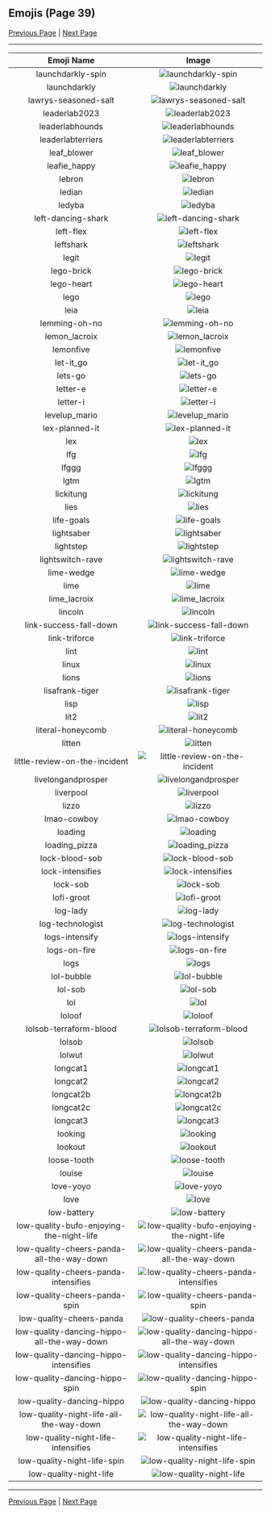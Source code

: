 
## Emojis (Page 39)

[Previous Page](/docs/hny/page-k-0038.md)
  | [Next Page](/docs/hny/page-l-0040.md)

<hr />

|Emoji Name|Image|
| :-: | :-: |
|launchdarkly-spin| ![launchdarkly-spin](/emojis/hny/launchdarkly-spin.gif)|
|launchdarkly| ![launchdarkly](/emojis/hny/launchdarkly.png)|
|lawrys-seasoned-salt| ![lawrys-seasoned-salt](/emojis/hny/lawrys-seasoned-salt.png)|
|leaderlab2023| ![leaderlab2023](/emojis/hny/leaderlab2023.jpg)|
|leaderlabhounds| ![leaderlabhounds](/emojis/hny/leaderlabhounds.jpg)|
|leaderlabterriers| ![leaderlabterriers](/emojis/hny/leaderlabterriers.jpg)|
|leaf_blower| ![leaf_blower](/emojis/hny/leaf_blower.png)|
|leafie_happy| ![leafie_happy](/emojis/hny/leafie_happy.png)|
|lebron| ![lebron](/emojis/hny/lebron.png)|
|ledian| ![ledian](/emojis/hny/ledian.png)|
|ledyba| ![ledyba](/emojis/hny/ledyba.png)|
|left-dancing-shark| ![left-dancing-shark](/emojis/hny/left-dancing-shark.gif)|
|left-flex| ![left-flex](/emojis/hny/left-flex.gif)|
|leftshark| ![leftshark](/emojis/hny/leftshark.gif)|
|legit| ![legit](/emojis/hny/legit.jpg)|
|lego-brick| ![lego-brick](/emojis/hny/lego-brick.png)|
|lego-heart| ![lego-heart](/emojis/hny/lego-heart.gif)|
|lego| ![lego](/emojis/hny/lego.png)|
|leia| ![leia](/emojis/hny/leia.png)|
|lemming-oh-no| ![lemming-oh-no](/emojis/hny/lemming-oh-no.gif)|
|lemon_lacroix| ![lemon_lacroix](/emojis/hny/lemon_lacroix.png)|
|lemonfive| ![lemonfive](/emojis/hny/lemonfive.gif)|
|let-it_go| ![let-it_go](/emojis/hny/let-it_go.gif)|
|lets-go| ![lets-go](/emojis/hny/lets-go.gif)|
|letter-e| ![letter-e](/emojis/hny/letter-e.png)|
|letter-i| ![letter-i](/emojis/hny/letter-i.png)|
|levelup_mario| ![levelup_mario](/emojis/hny/levelup_mario.png)|
|lex-planned-it| ![lex-planned-it](/emojis/hny/lex-planned-it.png)|
|lex| ![lex](/emojis/hny/lex.png)|
|lfg| ![lfg](/emojis/hny/lfg.png)|
|lfggg| ![lfggg](/emojis/hny/lfggg.gif)|
|lgtm| ![lgtm](/emojis/hny/lgtm.png)|
|lickitung| ![lickitung](/emojis/hny/lickitung.png)|
|lies| ![lies](/emojis/hny/lies.png)|
|life-goals| ![life-goals](/emojis/hny/life-goals.png)|
|lightsaber| ![lightsaber](/emojis/hny/lightsaber.png)|
|lightstep| ![lightstep](/emojis/hny/lightstep.png)|
|lightswitch-rave| ![lightswitch-rave](/emojis/hny/lightswitch-rave.gif)|
|lime-wedge| ![lime-wedge](/emojis/hny/lime-wedge.png)|
|lime| ![lime](/emojis/hny/lime.png)|
|lime_lacroix| ![lime_lacroix](/emojis/hny/lime_lacroix.png)|
|lincoln| ![lincoln](/emojis/hny/lincoln.png)|
|link-success-fall-down| ![link-success-fall-down](/emojis/hny/link-success-fall-down.gif)|
|link-triforce| ![link-triforce](/emojis/hny/link-triforce.png)|
|lint| ![lint](/emojis/hny/lint.png)|
|linux| ![linux](/emojis/hny/linux.png)|
|lions| ![lions](/emojis/hny/lions.jpg)|
|lisafrank-tiger| ![lisafrank-tiger](/emojis/hny/lisafrank-tiger.png)|
|lisp| ![lisp](/emojis/hny/lisp.png)|
|lit2| ![lit2](/emojis/hny/lit2.gif)|
|literal-honeycomb| ![literal-honeycomb](/emojis/hny/literal-honeycomb.png)|
|litten| ![litten](/emojis/hny/litten.gif)|
|little-review-on-the-incident| ![little-review-on-the-incident](/emojis/hny/little-review-on-the-incident.png)|
|livelongandprosper| ![livelongandprosper](/emojis/hny/livelongandprosper.png)|
|liverpool| ![liverpool](/emojis/hny/liverpool.jpg)|
|lizzo| ![lizzo](/emojis/hny/lizzo.png)|
|lmao-cowboy| ![lmao-cowboy](/emojis/hny/lmao-cowboy.png)|
|loading| ![loading](/emojis/hny/loading.gif)|
|loading_pizza| ![loading_pizza](/emojis/hny/loading_pizza.gif)|
|lock-blood-sob| ![lock-blood-sob](/emojis/hny/lock-blood-sob.png)|
|lock-intensifies| ![lock-intensifies](/emojis/hny/lock-intensifies.gif)|
|lock-sob| ![lock-sob](/emojis/hny/lock-sob.png)|
|lofi-groot| ![lofi-groot](/emojis/hny/lofi-groot.gif)|
|log-lady| ![log-lady](/emojis/hny/log-lady.jpg)|
|log-technologist| ![log-technologist](/emojis/hny/log-technologist.png)|
|logs-intensify| ![logs-intensify](/emojis/hny/logs-intensify.gif)|
|logs-on-fire| ![logs-on-fire](/emojis/hny/logs-on-fire.gif)|
|logs| ![logs](/emojis/hny/logs.png)|
|lol-bubble| ![lol-bubble](/emojis/hny/lol-bubble.gif)|
|lol-sob| ![lol-sob](/emojis/hny/lol-sob.png)|
|lol| ![lol](/emojis/hny/lol.png)|
|loloof| ![loloof](/emojis/hny/loloof.png)|
|lolsob-terraform-blood| ![lolsob-terraform-blood](/emojis/hny/lolsob-terraform-blood.png)|
|lolsob| ![lolsob](/emojis/hny/lolsob.png)|
|lolwut| ![lolwut](/emojis/hny/lolwut.png)|
|longcat1| ![longcat1](/emojis/hny/longcat1.png)|
|longcat2| ![longcat2](/emojis/hny/longcat2.png)|
|longcat2b| ![longcat2b](/emojis/hny/longcat2b.png)|
|longcat2c| ![longcat2c](/emojis/hny/longcat2c.png)|
|longcat3| ![longcat3](/emojis/hny/longcat3.png)|
|looking| ![looking](/emojis/hny/looking.gif)|
|lookout| ![lookout](/emojis/hny/lookout.gif)|
|loose-tooth| ![loose-tooth](/emojis/hny/loose-tooth.gif)|
|louise| ![louise](/emojis/hny/louise.png)|
|love-yoyo| ![love-yoyo](/emojis/hny/love-yoyo.gif)|
|love| ![love](/emojis/hny/love.gif)|
|low-battery| ![low-battery](/emojis/hny/low-battery.gif)|
|low-quality-bufo-enjoying-the-night-life| ![low-quality-bufo-enjoying-the-night-life](/emojis/hny/low-quality-bufo-enjoying-the-night-life.png)|
|low-quality-cheers-panda-all-the-way-down| ![low-quality-cheers-panda-all-the-way-down](/emojis/hny/low-quality-cheers-panda-all-the-way-down.gif)|
|low-quality-cheers-panda-intensifies| ![low-quality-cheers-panda-intensifies](/emojis/hny/low-quality-cheers-panda-intensifies.gif)|
|low-quality-cheers-panda-spin| ![low-quality-cheers-panda-spin](/emojis/hny/low-quality-cheers-panda-spin.gif)|
|low-quality-cheers-panda| ![low-quality-cheers-panda](/emojis/hny/low-quality-cheers-panda.png)|
|low-quality-dancing-hippo-all-the-way-down| ![low-quality-dancing-hippo-all-the-way-down](/emojis/hny/low-quality-dancing-hippo-all-the-way-down.gif)|
|low-quality-dancing-hippo-intensifies| ![low-quality-dancing-hippo-intensifies](/emojis/hny/low-quality-dancing-hippo-intensifies.gif)|
|low-quality-dancing-hippo-spin| ![low-quality-dancing-hippo-spin](/emojis/hny/low-quality-dancing-hippo-spin.gif)|
|low-quality-dancing-hippo| ![low-quality-dancing-hippo](/emojis/hny/low-quality-dancing-hippo.png)|
|low-quality-night-life-all-the-way-down| ![low-quality-night-life-all-the-way-down](/emojis/hny/low-quality-night-life-all-the-way-down.gif)|
|low-quality-night-life-intensifies| ![low-quality-night-life-intensifies](/emojis/hny/low-quality-night-life-intensifies.gif)|
|low-quality-night-life-spin| ![low-quality-night-life-spin](/emojis/hny/low-quality-night-life-spin.gif)|
|low-quality-night-life| ![low-quality-night-life](/emojis/hny/low-quality-night-life.png)|

<hr/>

[Previous Page](/docs/hny/page-k-0038.md)
  | [Next Page](/docs/hny/page-l-0040.md)